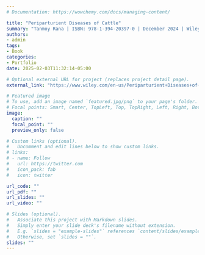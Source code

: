 ```yaml
---
# Documentation: https://wowchemy.com/docs/managing-content/

title: "Periparturient Diseases of Cattle"
summary: "Tanmoy Rana | ISBN: 978-1-394-20397-0 | December 2024 | Wiley-Blackwell | 480 pages"
authors: 
- admin
tags: 
- Book
categories:
- Portfolio
date: 2025-02-03T11:32:14-05:00

# Optional external URL for project (replaces project detail page).
external_link: "https://www.wiley.com/en-us/Periparturient+Diseases+of+Cattle-p-9781394203970"

# Featured image
# To use, add an image named `featured.jpg/png` to your page's folder.
# Focal points: Smart, Center, TopLeft, Top, TopRight, Left, Right, BottomLeft, Bottom, BottomRight.
image:
  caption: ""
  focal_point: ""
  preview_only: false

# Custom links (optional).
#   Uncomment and edit lines below to show custom links.
# links:
# - name: Follow
#   url: https://twitter.com
#   icon_pack: fab
#   icon: twitter

url_code: ""
url_pdf: ""
url_slides: ""
url_video: ""

# Slides (optional).
#   Associate this project with Markdown slides.
#   Simply enter your slide deck's filename without extension.
#   E.g. `slides = "example-slides"` references `content/slides/example-slides.md`.
#   Otherwise, set `slides = ""`.
slides: ""
---
```

